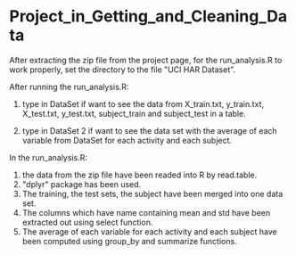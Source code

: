 # Project_in_Getting_and_Cleaning_Data

After extracting the zip file from the project page, for the run_analysis.R to work properly, set the directory to the file "UCI HAR Dataset".

After running the run_analysis.R:

1. type in DataSet if want to see the data from X_train.txt, y_train.txt, X_test.txt, y_test.txt, subject_train and subject_test in a table.

2. type in DataSet 2 if want to see the data set with the average of each variable from DataSet for each activity and each subject.


In the run_analysis.R:

1. the data from the zip file have been readed into R by read.table. 
2. "dplyr" package has been used. 
3. The training, the test sets, the subject have been merged into one data set.
4. The columns which have name containing mean and std have been extracted out using select function.
5. The average of each variable for each activity and each subject have been computed using group_by and summarize functions.
